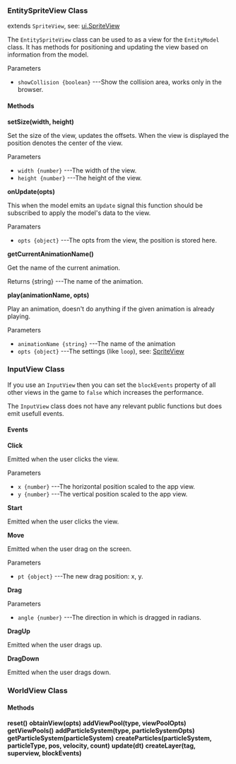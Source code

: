 ### EntitySpriteView Class

extends `SpriteView`, see: [ui.SpriteView](http://docs.gameclosure.com/api/event.html#class-event.emitter)

The `EntitySpriteView` class can be used to as a view for the `EntityModel` class. It has methods
for positioning and updating the view based on information from the model.

Parameters
 + `showCollision {boolean}` ---Show the collision area, works only in the browser.

#### Methods

__setSize(width, height)__

Set the size of the view, updates the offsets. When the view is displayed the position denotes the
center of the view.

Parameters
 + `width {number}` ---The width of the view.
 + `height {number}` ---The height of the view.

__onUpdate(opts)__

This when the model emits an `Update` signal this function should be subscribed to apply the 
model's data to the view.

Paramaters
 + `opts {object}` ---The opts from the view, the position is stored here.

__getCurrentAnimationName()__

Get the name of the current animation.

Returns
 {string} ---The name of the animation.

__play(animationName, opts)__

Play an animation, doesn't do anything if the given animation is already playing.

Parameters
 + `animationName {string}` ---The name of the animation
 + `opts {object}` ---The settings (like `loop`), see: [SpriteView]()

### InputView Class

If you use an `InputView` then you can set the `blockEvents` property of all other views
in the game to `false` which increases the performance.

The `InputView` class does not have any relevant public functions but does emit usefull events.

#### Events

__Click__

Emitted when the user clicks the view.

Parameters
 + `x {number}` ---The horizontal position scaled to the app view.
 + `y {number}` ---The vertical position scaled to the app view.

__Start__

Emitted when the user clicks the view.

__Move__

Emitted when the user drag on the screen.

Parameters
 + `pt {object}` ---The new drag position: x, y.

__Drag__

Parameters
 + `angle {number}` ---The direction in which is dragged in radians.

__DragUp__

Emitted when the user drags up.

__DragDown__

Emitted when the user drags down.

### WorldView Class

#### Methods

__reset()__
__obtainView(opts)__
__addViewPool(type, viewPoolOpts)__
__getViewPools()__
__addParticleSystem(type, particleSystemOpts)__
__getParticleSystem(particleSystem)__
__createParticles(particleSystem, particleType, pos, velocity, count)__
__update(dt)__
__createLayer(tag, superview, blockEvents)__


